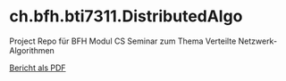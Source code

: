 # ch.bfh.bti7311.DistributedAlgo
Project Repo für BFH Modul CS Seminar zum Thema Verteilte Netzwerk-Algorithmen

[Bericht als PDF](bericht/bfh-modul-bti7311.pdf)
